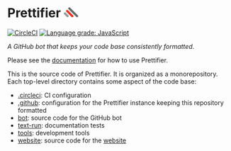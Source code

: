 # Prettifier <img src="website/website/static/img/logo_transparent_400.gif" width="33" height="23">

[![CircleCI](https://circleci.com/gh/kevgo/prettifier.svg?style=shield)](https://circleci.com/gh/kevgo/prettifier)
[![Language grade: JavaScript](https://img.shields.io/lgtm/grade/javascript/g/kevgo/prettifier.svg)](https://lgtm.com/projects/g/kevgo/prettifier/context:javascript)

_A GitHub bot that keeps your code base consistently formatted._

Please see the [documentation](https://kevgo.github.io/prettifier) for how to
use Prettifier.

This is the source code of Prettifier. It is organized as a monorepository. Each
top-level directory contains some aspect of the code base:

- [.circleci](.circleci/): CI configuration
- [.github](.github/): configuration for the Prettifier instance keeping this
  repository formatted
- [bot](bot/): source code for the GitHub bot
- [text-run](text-run/): documentation tests
- [tools](tools/): development tools
- [website](website/): source code for the [website](https://www.prettifier.io)
